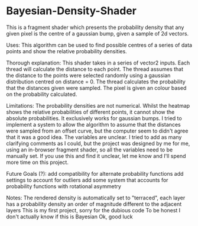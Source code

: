 # Bayesian-Density-Shader
This is a fragment shader which presents the probability density that any given pixel is the centre of a gaussian bump, given a sample of 2d vectors.

Uses: This algorithm can be used to find possible centres of a series of data points and show the relative probability densities.

Thorough explanation: 
This shader takes in a series of vector2 inputs. Each thread will calculate the distance to each point. The thread assumes that the distance to the points were selected randomly using a gaussian distribution centred on distance = 0. The thread calculates the probability that the distances given were sampled. The pixel is given an colour based on the probability calculated.

Limitations:
The probability densities are not numerical. Whilst the heatmap shows the relative probabilities of different points, it cannot show the absolute probabilities.
It exclusively works for gaussian bumps. I tried to implement a system to allow the algorithm to assume that the distances were sampled from an offset curve, but the computer seem to didn't agree that it was a good idea.
The variables are unclear. I tried to add as many clarifying comments as I could, but the project was designed by me for me, using an in-browser fragment shader, so all the variables need to be manually set. If you use this and find it unclear, let me know and I'll spend more time on this project.

Future Goals (?):
add compatibility for alternate probability functions
add settings to account for outliers
add some system that accounts for probability functions with rotational asymmetry

Notes: 
The rendered density is automatically set to "terraced", each layer has a probability density an order of magnitude different to the adjacent layers 
This is my first project, sorry for the dubious code To be honest I don't actually know if this is Bayesian
Ok, good luck

